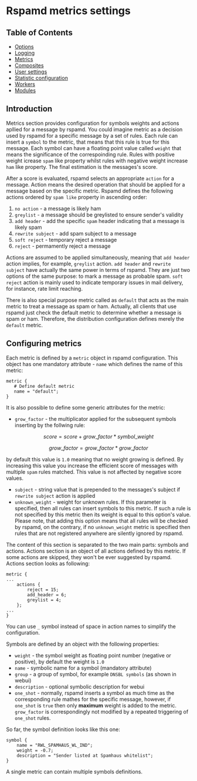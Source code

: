# Rspamd metrics settings

## Table of Contents

* [Options](options.md)
* [Logging](logging.md)
* [Metrics](metrics.md)
* [Composites](composites.md)
* [User settings](settings.md)
* [Statistic configuration](statistic.md)
* [Workers](../workers/index.md)
* [Modules](../modules/index.md)

## Introduction

Metrics section provides configuration for symbols weights and actions apllied for a message by rspamd.
You could imagine metric as a decision used by rspamd for a specific message by a set of
rules. Each rule can insert a `symbol` to the metric, that means that this rule is true
for this message. Each symbol can have a floating point value called `weight` that means
the significance of the correspoinding rule. Rules with positive weight icrease `spam` like
property whilst rules with negative weight increase `ham` like property. The final estimation
is the messages's score.

After a score is evaluated, rspamd selects an appropriate `action` for a message. Action
means the desired operation that should be applied for a message based on the specific
metric. Rspamd defines the following actions ordered by `spam like` property in ascending
order:

1. `no action` - a message is likely ham
2. `greylist` - a message should be greylisted to ensure sender's validity
3. `add header` - add the specific `spam` header indicating that a message is likely spam
4. `rewrite subject` - add spam subject to a message
5. `soft reject` - temporary reject a message
6. `reject` - permamently reject a message

Actions are assumed to be applied simultaneously, meaning that `add header` action implies,
for example, `greylist` action. `add header` and `rewrite subject` have actually the same
power in terms of rspamd. They are just two options of the same purpose: to mark a message
as probable spam. `soft reject` action is mainly used to indicate temporary issues in mail
delivery, for instance, rate limit reaching.

There is also special purpose metric called as `default` that acts as the main metric
to treat a message as spam or ham. Actually, all clients that use rspamd just check the
default metric to determine whether a message is spam or ham. Therefore, the distribution
configuration defines merely the `default` metric.

## Configuring metrics
Each metric is defined by a `metric` object in rspamd configuration. This object has one
mandatory attribute - `name` which defines the name of this metric:

~~~nginx
metric {
   # Define default metric
   name = "default";
}
~~~
It is also possible to define some generic attributes for the metric:

* `grow_factor` - the multiplicator applied for the subsequent symbols inserting by the follwing rule:

$$
score = score + grow\_factor * symbol\_weight
$$

$$
	grow\_factor = grow\_factor * grow\_factor
$$

by default this value is `1.0` meaning that no weight growing is defined. By increasing this value you
increase the efficient score of messages with multiple `spam` rules matched. This value
is not affected by negative score values.

* `subject` - string value that is prepended to the messages's subject if `rewrite subject`
action is applied
* `unknown_weight` - weight for unknown rules. If this parameter is specified, then all rules can
insert symbols to this metric. If such a rule is not specified by this metric then its weight is equal
to this option's value. Please note, that adding this option means that all rules will be checked by rspamd, on the
contrary, if no `unknown_weight` metric is specified then rules that are not registered anywhere are silently ignored
by rspamd.


The content of this section is separated to the two main parts: symbols and actions.
Actions section is an object of all actions defined by this metric. If some actions are skipped,
they won't be ever suggested by rspamd. Actions section looks as following:

~~~nginx
metric {
...
	actions {
		reject = 15;
		add_header = 6;
		greylist = 4;
	};
...
}
~~~

You can use `_` symbol instead of space in action names to simplify the configuration.

Symbols are defined by an object with the following properties:

* `weight` - the symbol weight as floating point number (negative or positive), by default the weight is `1.0`
* `name` - symbolic name for a symbol (mandatory attribute)
* `group` - a group of symbol, for example `DNSBL symbols` (as shown in webui)
* `description` - optional symbolic description for webui
* `one_shot` - normally, rspamd inserts a symbol as much time as the corresponding rule mathes for the specific message, however, if `one_shot` is `true` then only **maximum** weight is added to the metric. `grow_factor` is correspondingly not modified by a repeated triggering of `one_shot` rules.

So far, the symbol definition looks like this one:

~~~nginx
symbol { 
    name = "RWL_SPAMHAUS_WL_IND"; 
    weight = -0.7; 
    description = "Sender listed at Spamhaus whitelist"; 
}
~~~

A single metric can contain multiple symbols definitions.